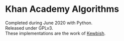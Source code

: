 # Khan Academy Algorithms
Completed during June 2020 with Python.  
Released under GPLv3.  
These implementations are the work of [Kewbish](https://kewbish.github.io).  